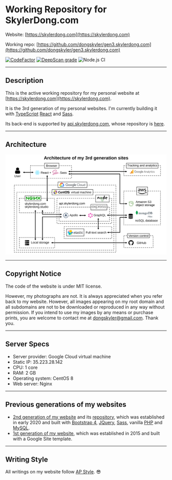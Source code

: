 # Working Repository for SkylerDong.com

Website: [https://skylerdong.com](https://skylerdong.com)

Working repo: [https://github.com/dongskyler/gen3.skylerdong.com](https://github.com/dongskyler/gen3.skylerdong.com)

[![CodeFactor](https://www.codefactor.io/repository/github/dongskyler/gen3.skylerdong.com/badge)](https://www.codefactor.io/repository/github/dongskyler/gen3.skylerdong.com)
[![DeepScan grade](https://deepscan.io/api/teams/9441/projects/12040/branches/181474/badge/grade.svg)](https://deepscan.io/dashboard#view=project&tid=9441&pid=12040&bid=181474)
![Node.js CI](https://github.com/dongskyler/skylerdong.com-gen3/workflows/Node.js%20CI/badge.svg)

***

## Description

This is the active working repository for my personal website at [https://skylerdong.com](https://skylerdong.com).

It is the 3rd generation of my personal websites. I&apos;m currently building it with [TypeScript](https://www.typescriptlang.org) [React](https://reactjs.org) and [Sass](https://sass-lang.com).

Its back-end is supported by [api.skylerdong.com](api.skylerdong.com), whose repository is [here](https://github.com/dongskyler/api.skylerdong.com).

***

## Architecture

![Architecture](./src/architecture_gen3.svg)

***

## Copyright Notice

The code of the website is under MIT license.

However, my photographs are not. It is always appreciated when you refer back to my website. However, all images appearing on my root domain and all subdomains are not to be downloaded or reproduced in any way without permission. If you intend to use my images by any means or purchase prints, you are welcome to contact me at [dongskyler@gmail.com](mailto:dongskyler@gmail.com). Thank you.

***

## Server Specs

- Server provider: Google Cloud virtual machine
- Static IP: 35.223.28.142
- CPU: 1 core
- RAM: 2 GB
- Operating system: CentOS 8
- Web server: Nginx

***

## Previous generations of my websites

- [2nd generation of my website](https://gen2.skylerdong.com/) and its [repository](https://github.com/dongskyler/gen2.skylerdong.com), which was established in early 2020 and built with [Bootstrap 4](https://getbootstrap.com), [JQuery](https://jquery.com), [Sass](https://sass-lang.com), vanilla [PHP](https://www.php.net) and [MySQL](https://www.mysql.com).
- [1st generation of my website](https://gen1.skylerdong.com/), which was established in 2015 and built with a Google Site template.

***

## Writing Style

All writings on my website follow [AP Style](https://owl.purdue.edu/owl/subject_specific_writing/journalism_and_journalistic_writing/ap_style.html). :sunglasses:
